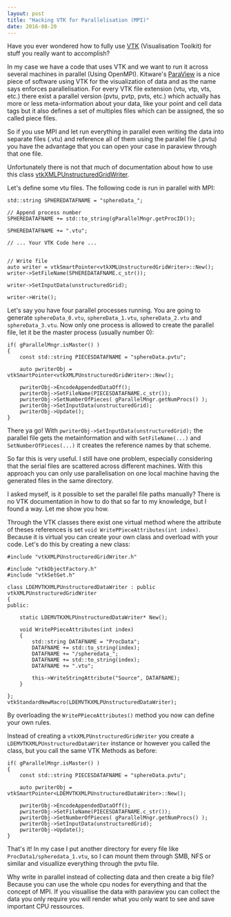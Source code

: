 ```yaml
---
layout: post
title: "Hacking VTK for Parallelisation (MPI)"
date: 2016-08-20
---
```


Have you ever wondered how to fully use [VTK](http://www.vtk.org/) (Visualisation Toolkit) for stuff you really want to accomplish? 

In my case we have a code that uses VTK and we want to run it across several machines in parallel (Using OpenMPI). Kitware's [ParaView](http://www.paraview.org/) is a nice piece of software using VTK for the visualization of data and as the name says enforces parallelisation. For every VTK file extension (vtu, vtp, vts, etc.) there exist a parallel version (pvtu, pvtp, pvts, etc.) which actually has more or less meta-information about your data, like your point and cell data tags but it also defines a set of multiples files which can be assigned, the so called piece files. 

So if you use MPI and let run everything in parallel even writing the data into separate files (.vtu) and reference all of them using the parallel file (.pvtu) you have the advantage that you can open your case in paraview through that one file. 

Unfortunately there is not that much of documentation about how to use this class [vtkXMLPUnstructuredGridWriter](http://www.vtk.org/doc/nightly/html/classvtkXMLPUnstructuredGridWriter.html). 


Let's define some vtu files. The following code is run in parallel with MPI:

    std::string SPHEREDATAFNAME = "sphereData_";

    // Append process number
    SPHEREDATAFNAME += std::to_string(gParallelMngr.getProcID());

    SPHEREDATAFNAME += ".vtu";

	// ... Your VTK Code here ...

 
    // Write file
    auto writer = vtkSmartPointer<vtkXMLUnstructuredGridWriter>::New();
    writer->SetFileName(SPHEREDATAFNAME.c_str());

    writer->SetInputData(unstructuredGrid);

	writer->Write();



Let's say you have four parallel processes running. You are going to generate ```sphereData_0.vtu```, ```sphereData_1.vtu```, ```sphereData_2.vtu``` and ```sphereData_3.vtu```. Now only one process is allowed to create the parallel file, let it be the master process (usually number 0):


    if( gParallelMngr.isMaster() )
    {
        const std::string PIECESDATAFNAME = "sphereData.pvtu";

        auto pwriterObj = vtkSmartPointer<vtkXMLPUnstructuredGridWriter>::New();

        pwriterObj->EncodeAppendedDataOff();
        pwriterObj->SetFileName(PIECESDATAFNAME.c_str());
        pwriterObj->SetNumberOfPieces( gParallelMngr.getNumProcs() );
        pwriterObj->SetInputData(unstructuredGrid);
        pwriterObj->Update();
    }


There ya go! With ```pwriterObj->SetInputData(unstructuredGrid);``` the parallel file gets the metainformation and with ```SetFileName(...)``` and ```SetNumberOfPieces(...)``` it creates the reference names by that scheme. 

So far this is very useful. I still have one problem, especially considering that the serial files are scattered across different machines. With this approach you can only use parallelisation on one local machine having the generated files in the same directory.

I asked myself, is it possible to set the parallel file paths manually? There is no VTK documentation in how to do that so far to my knowledge, but I found a way. Let me show you how.

Through the VTK classes there exist one virtual method where the attribute of theses references is set ```void WritePPieceAttributes(int index)```. Because it is virtual you can create your own class and overload with your code. Let's do this by creating a new class:


    #include "vtkXMLPUnstructuredGridWriter.h"

    #include "vtkObjectFactory.h"
    #include "vtkSetGet.h"

    class LDEMVTKXMLPUnstructuredDataWriter : public vtkXMLPUnstructuredGridWriter
    {
    public:

        static LDEMVTKXMLPUnstructuredDataWriter* New();

        void WritePPieceAttributes(int index)
        {
            std::string DATAFNAME = "ProcData";
            DATAFNAME += std::to_string(index);
            DATAFNAME += "/spheredata_";
            DATAFNAME += std::to_string(index);
            DATAFNAME += ".vtu";

            this->WriteStringAttribute("Source", DATAFNAME);
        }

    };
    vtkStandardNewMacro(LDEMVTKXMLPUnstructuredDataWriter);

By overloading the ```WritePPieceAttributes()``` method you now can define your own rules.

Instead of creating a ```vtkXMLPUnstructuredGridWriter```  you create a ```LDEMVTKXMLPUnstructuredDataWriter``` instance or however you called the class, but you call the same VTK Methods as before:



    if( gParallelMngr.isMaster() )
    {
        const std::string PIECESDATAFNAME = "sphereData.pvtu";

        auto pwriterObj = vtkSmartPointer<LDEMVTKXMLPUnstructuredDataWriter>::New();

        pwriterObj->EncodeAppendedDataOff();
        pwriterObj->SetFileName(PIECESDATAFNAME.c_str());
        pwriterObj->SetNumberOfPieces( gParallelMngr.getNumProcs() );
        pwriterObj->SetInputData(unstructuredGrid);
        pwriterObj->Update();
    }


That's it! In my case I put another directory for every file like ```ProcData1/spheredata_1.vtu```, so I can mount them through SMB, NFS or similar and visuallize everything through the pvtu file.

Why write in parallel instead of collecting data and then create a big file? Because you can use the whole cpu nodes for everything and that the concept of MPI. If you visuallise the data with paraview you can collect the data you only require you will render what you only want to see and save important CPU ressources.






